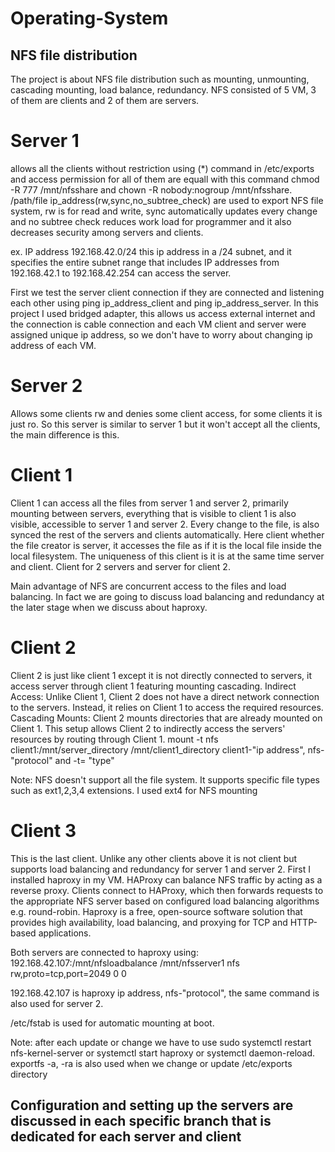 # Operating-System


## NFS file distribution
The project is about NFS file distribution such as mounting, unmounting, cascading mounting, load balance, redundancy. NFS consisted of 5 VM, 3 of them are clients and 2 of them are servers.
# Server 1 
allows all the clients without restriction using (*) command in /etc/exports and access permission for all of them are equall with this command chmod -R 777 /mnt/nfsshare
and chown  -R nobody:nogroup /mnt/nfsshare. /path/file ip_address(rw,sync,no_subtree_check) are used to export NFS file system, rw is for read and write, sync automatically updates every change and no
subtree check reduces work load for programmer and it also decreases security among servers and clients.

ex. IP address 192.168.42.0/24 this ip address in a /24 subnet, and it specifies the entire subnet range that includes IP addresses from 192.168.42.1 to 192.168.42.254 can access the server.

First we test the server client connection if they are connected and listening each other using ping ip_address_client and ping ip_address_server. In this project I used bridged adapter, this allows us
access external internet and the connection is cable connection and each VM client and server were assigned unique ip address, so we don't have to worry about changing ip address of each VM.

# Server 2
Allows some clients rw and denies some client access, for some clients it is just ro. So this server is similar to server 1 but it won't accept all the clients, the main difference is this.

# Client 1
Client 1 can access all the files from server 1 and server 2, primarily mounting between servers, everything that is visible to client 1 is also visible, accessible to server 1 and server 2. Every change
to the file, is also synced the rest of the servers and clients automatically. Here client whether the file creator is server, it accesses the file as if it is the local file inside the local filesystem.
The uniqueness of this client is it is at the same time server and client. Client for 2 servers and server for client 2.

Main advantage of NFS are concurrent access to the files and load balancing. In fact we are going to discuss load balancing and redundancy at the later stage when we discuss about haproxy.

# Client 2

Client 2 is just like client 1 except it is not directly connected to servers, it access server through client 1 featuring mounting cascading. Indirect Access: Unlike Client 1, Client 2 does not 
have a direct network connection to the servers. Instead, it relies on Client 1 to access the required resources.
Cascading Mounts: Client 2 mounts directories that are already mounted on Client 1. This setup allows Client 2 to indirectly access the servers' resources by routing through Client 1.
mount -t nfs client1:/mnt/server_directory /mnt/client1_directory
client1-"ip address", nfs-"protocol" and -t= "type"

Note: NFS doesn't support all the file system. It supports specific file types such as ext1,2,3,4 extensions. I used ext4 for NFS mounting

# Client 3

This is the last client. Unlike any other clients above it is not client but supports load balancing and redundancy for server 1 and server 2. First I installed haproxy in my VM. HAProxy can balance NFS 
traffic by acting as a reverse proxy. Clients connect to HAProxy, which then forwards requests to the appropriate NFS server based on configured load balancing algorithms e.g. round-robin.
Haproxy is a free, open-source software solution that provides high availability, load balancing, and proxying for TCP and HTTP-based applications.

Both servers are connected to haproxy using:
192.168.42.107:/mnt/nfsloadbalance /mnt/nfsserver1 nfs rw,proto=tcp,port=2049 0 0

192.168.42.107 is haproxy ip address, nfs-"protocol", the same command is also used for server 2.

/etc/fstab is used for automatic mounting at boot.

Note: after each update or change we have to use sudo systemctl restart nfs-kernel-server or systemctl start haproxy or systemctl daemon-reload. exportfs -a, -ra is also used when we change or update
/etc/exports directory

## Configuration and setting up the servers are discussed in each specific branch that is dedicated for each server and client
